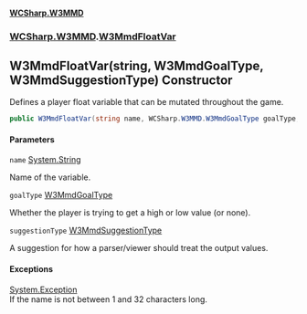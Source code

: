 #### [WCSharp\.W3MMD](README.md 'README')
### [WCSharp\.W3MMD](WCSharp.W3MMD.md 'WCSharp\.W3MMD').[W3MmdFloatVar](WCSharp.W3MMD.W3MmdFloatVar.md 'WCSharp\.W3MMD\.W3MmdFloatVar')

## W3MmdFloatVar\(string, W3MmdGoalType, W3MmdSuggestionType\) Constructor

Defines a player float variable that can be mutated throughout the game\.

```csharp
public W3MmdFloatVar(string name, WCSharp.W3MMD.W3MmdGoalType goalType, WCSharp.W3MMD.W3MmdSuggestionType suggestionType);
```
#### Parameters

<a name='WCSharp.W3MMD.W3MmdFloatVar.W3MmdFloatVar(string,WCSharp.W3MMD.W3MmdGoalType,WCSharp.W3MMD.W3MmdSuggestionType).name'></a>

`name` [System\.String](https://learn.microsoft.com/en-us/dotnet/api/system.string 'System\.String')

Name of the variable\.

<a name='WCSharp.W3MMD.W3MmdFloatVar.W3MmdFloatVar(string,WCSharp.W3MMD.W3MmdGoalType,WCSharp.W3MMD.W3MmdSuggestionType).goalType'></a>

`goalType` [W3MmdGoalType](WCSharp.W3MMD.W3MmdGoalType.md 'WCSharp\.W3MMD\.W3MmdGoalType')

Whether the player is trying to get a high or low value \(or none\)\.

<a name='WCSharp.W3MMD.W3MmdFloatVar.W3MmdFloatVar(string,WCSharp.W3MMD.W3MmdGoalType,WCSharp.W3MMD.W3MmdSuggestionType).suggestionType'></a>

`suggestionType` [W3MmdSuggestionType](WCSharp.W3MMD.W3MmdSuggestionType.md 'WCSharp\.W3MMD\.W3MmdSuggestionType')

A suggestion for how a parser/viewer should treat the output values\.

#### Exceptions

[System\.Exception](https://learn.microsoft.com/en-us/dotnet/api/system.exception 'System\.Exception')  
If the name is not between 1 and 32 characters long\.